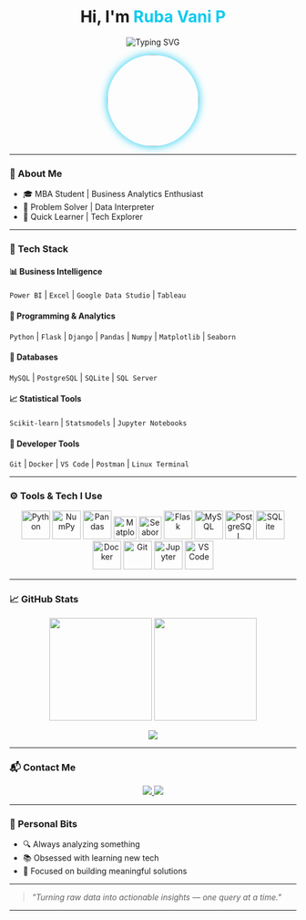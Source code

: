 <!-- Profile Header -->
<h1 align="center">Hi, I'm <span style="color:#0dcaf0;">Ruba Vani P</span></h1>

<p align="center">
  <img src="https://readme-typing-svg.demolab.com?font=Fira+Code&size=24&pause=1000&color=0DCAF0&center=true&vCenter=true&width=600&lines= MBA+Student+%7C+Business+Analytics+Enthusiast;Python+%7C+SQL+%7C+Power+BI+%7C+Data+Curious" alt="Typing SVG" />
</p>

<p align="center">
  <img src="https://github.com/user-attachments/assets/0e0fcf45-7ea5-4dd7-99ae-119b2ea8cad1" width="160" style="border-radius: 50%; box-shadow: 0 0 15px #0dcaf0;" />
</p>

---

### 👤 About Me

- 🎓 MBA Student | Business Analytics Enthusiast  
- 🧠 Problem Solver | Data Interpreter  
- 🚀 Quick Learner | Tech Explorer

---

### 💼 Tech Stack

#### 📊 Business Intelligence
`Power BI` | `Excel` | `Google Data Studio` | `Tableau`

#### 🐍 Programming & Analytics
`Python` | `Flask` | `Django` | `Pandas` | `Numpy` | `Matplotlib` | `Seaborn`

#### 💾 Databases
`MySQL` | `PostgreSQL` | `SQLite` | `SQL Server`

#### 📈 Statistical Tools
`Scikit-learn` | `Statsmodels` | `Jupyter Notebooks`

#### 🧰 Developer Tools
`Git` | `Docker` | `VS Code` | `Postman` | `Linux Terminal`

---

### ⚙️ Tools & Tech I Use

<p align="center">
  <img src="https://cdn.jsdelivr.net/gh/devicons/devicon/icons/python/python-original.svg" width="50" title="Python"/>
  <img src="https://cdn.jsdelivr.net/gh/devicons/devicon/icons/numpy/numpy-original.svg" width="50" title="NumPy"/>
  <img src="https://cdn.jsdelivr.net/gh/devicons/devicon/icons/pandas/pandas-original.svg" width="50" title="Pandas"/>
  <img src="https://upload.wikimedia.org/wikipedia/commons/8/84/Matplotlib_icon.svg" width="40" title="Matplotlib"/>
  <img src="https://seaborn.pydata.org/_images/logo-mark-lightbg.svg" width="40" title="Seaborn"/>
  <img src="https://cdn.jsdelivr.net/gh/devicons/devicon/icons/flask/flask-original.svg" width="50" title="Flask"/>
  <img src="https://cdn.jsdelivr.net/gh/devicons/devicon/icons/mysql/mysql-original.svg" width="50" title="MySQL"/>
  <img src="https://cdn.jsdelivr.net/gh/devicons/devicon/icons/postgresql/postgresql-original.svg" width="50" title="PostgreSQL"/>
  <img src="https://www.svgrepo.com/show/373845/sqlite.svg" width="50" title="SQLite"/>
  <img src="https://cdn.jsdelivr.net/gh/devicons/devicon/icons/docker/docker-plain.svg" width="50" title="Docker"/>
  <img src="https://cdn.jsdelivr.net/gh/devicons/devicon/icons/git/git-original.svg" width="50" title="Git"/>
  <img src="https://cdn.jsdelivr.net/gh/devicons/devicon/icons/jupyter/jupyter-original-wordmark.svg" width="50" title="Jupyter"/>
  <img src="https://cdn.jsdelivr.net/gh/devicons/devicon/icons/vscode/vscode-original.svg" width="50" title="VS Code"/>
</p>

---

### 📈 GitHub Stats

<p align="center">
  <img height="180em" src="https://github-readme-stats.vercel.app/api?username=Rubavani13&show_icons=true&theme=react&hide_border=true" />
  <img height="180em" src="https://github-readme-stats.vercel.app/api/top-langs/?username=Rubavani13&layout=compact&theme=react&hide_border=true" />
</p>

<p align="center">
  <img src="https://github-readme-streak-stats.herokuapp.com?user=Rubavani13&theme=tokyonight&hide_border=true" />
</p>

---

### 📬 Contact Me

<p align="center">
  <a href="mailto:rubavanipitchaimari@gmail.com">
    <img src="https://img.shields.io/badge/Gmail-0dcaf0?style=for-the-badge&logo=gmail&logoColor=white" />
  </a>
  <a href="https://www.linkedin.com/in/ruba-vani-p-04b403349/" target="_blank">
    <img src="https://img.shields.io/badge/LinkedIn-0077B5?style=for-the-badge&logo=linkedin&logoColor=white" />
  </a>
</p>

---

### 🧠 Personal Bits

- 🔍 Always analyzing something  
- 📚 Obsessed with learning new tech  
- 🎯 Focused on building meaningful solutions  

---

> _"Turning raw data into actionable insights — one query at a time."_

---
